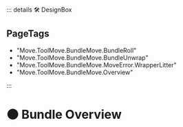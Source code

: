 ::: details 🛠 <dev>DesignBox</dev> 

<h2>PageTags</h2>

- "Move.ToolMove.BundleMove.BundleRoll"
- "Move.ToolMove.BundleMove.BundleUnwrap"
- "Move.ToolMove.BundleMove.MoveError.WrapperLitter"
- "Move.ToolMove.BundleMove.Overview"

:::

# 🟠 <move>Bundle Overview</move>